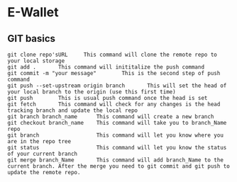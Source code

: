 # E-Wallet

## GIT basics

    git clone repo'sURL     This command will clone the remote repo to your local storage
    git add .       This command will inititalize the push command
    git commit -m "your message"        This is the second step of push command
    git push --set-upstream origin branch       This will set the head of your local branch to the origin (use this first time)
    git push        This is usual push command once the head is set
    git fetch       This command will check for any changes is the head tracking branch and update the local repo
    git branch branch_name      This command will create a new branch
    git checkout branch_name    This command will take you to branch_Name repo
    git branch                  This command will let you know where you are in the repo tree
    git status                  This command will let you know the status of your current branch
    git merge branch_Name       This command will add branch_Name to the current branch. After the merge you need to git commit and git push to update the remote repo.
